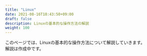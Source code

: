 ```yaml
---
title: "Linux"
date: 2021-08-16T18:43:50+09:00
draft: false
description: Linuxの基本的な操作方法の解説
weight: 100
---
```


このページでは、Linuxの基本的な操作方法について解説していきます。  
解説は作成中です。